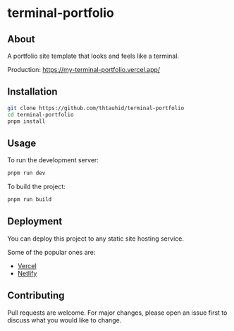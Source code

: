 # terminal-portfolio

## About

A portfolio site template that looks and feels like a terminal.

Production: https://my-terminal-portfolio.vercel.app/

## Installation

```bash
git clone https://github.com/thtauhid/terminal-portfolio
cd terminal-portfolio
pnpm install
```

## Usage

To run the development server:

```bash
pnpm run dev
```

To build the project:

```bash
pnpm run build
```

## Deployment

You can deploy this project to any static site hosting service.

Some of the popular ones are:

- [Vercel](https://vercel.com/)
- [Netlify](https://www.netlify.com/)

## Contributing

Pull requests are welcome.
For major changes, please open an issue first to discuss what you would like to change.

